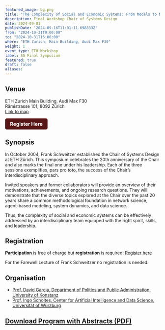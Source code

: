 ```yaml
---
featured_image: bg.png
title: "The Complexity of Social and Economic Systems: From Models to Measures" 
description: Final Workshop Chair of Systems Design 
date: 2024-09-01
publishDate: '2024-09-16T11:01:11.698833Z'
from: "2024-10-31T9:00:00"
to: "2024-10-31T16:00:00"
where: "ETH Zurich, Main Building, Audi Max F30"
weight: 1
event_type: ETH Workshop
label: SG Final Symposium
featured: true
draft: false
aliases:
---
```


<!-- ![group_pic.jpeg](group_pic.jpeg) -->

## Venue

ETH Zurich Main Building, Audi Max F30 <br>
Rämistrasse 101, 8092 Zürich</br>
[Link to map](https://maps.app.goo.gl/cNFRoJCtQpPJrCpa8)

<a href="https://www.sg.ethz.ch/final-workshop-form/" style="display: inline-block; padding: 8px 16px; font-size: 16px; font-weight: bold; color: white; background-color: #581616; border-radius: 5px; text-decoration: none; transition: transform 0.2s;">
  Register Here
</a>

<style>
a:hover {
    transform: translateY(-3px);
}
</style>


## Synopsis


In October 2004, Frank Schweitzer established the Chair of Systems Design at ETH Zürich. This symposium celebrates the 20th anniversary of the Chair and also marks the final one under his leadership. Each of the three sessions exemplifies, pars pro toto, the success of the Chair’s interdisciplinary approach.

Invited speakers and former collaborators will provide an overview of their motivations, achievements, and ongoing research questions. They will demonstrate that the diverse topics explored at the Chair over the past 20 years share a common methodological foundation in network science, agent-based modeling, system dynamics, and data science.

Thus, the complexity of social and economic systems can be
effectively addressed by an interdisciplinary team equipped
with the right spirit, skills, and leadership.

## Registration 

**Participation** is free of charge but **registration** is
required: [Register here](https://www.sg.ethz.ch/final-workshop-form/)

For the Farewell Lecture of Frank Schweitzer no registration
is needed. 

## Organisation

- [Prof. David Garcia, Department of Politics and Public Administration, University of Konstanz](https://dgarcia.eu/curriculum-vitae/)
- [Prof. Ingo Scholtes,  Center for Artificial Intelligence
  and Data Science, Universität of Würzburg](https://www.ingoscholtes.net/)


## [Download Program with Abstracts (PDF)](SG-Final-Symposium-Program.pdf)


